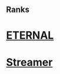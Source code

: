 ## Ranks



# [ETERNAL](https://github.com/bart7782/Solito-docs/blob/main/Ranks/Eternal.md)

# [Streamer](https://github.com/bart7782/Solito-docs/blob/main/Ranks/Streamer.md)
